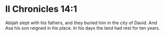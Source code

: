 # II Chronicles 14:1

Abijah slept with his fathers, and they buried him in the city of David. And Asa his son reigned in his place. In his days the land had rest for ten years.
